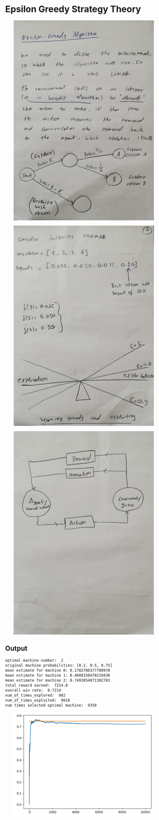 
# Epsilon Greedy Strategy Theory

<p align="center"><img src="https://github.com/mudasiryounas/RLCourse/blob/master/epsilon_greedy/theory/p1.jpeg" width="450"></p>
<p align="center"><img src="https://github.com/mudasiryounas/RLCourse/blob/master/epsilon_greedy/theory/p2.jpeg" width="450"></p>
<p align="center"><img src="https://github.com/mudasiryounas/RLCourse/blob/master/epsilon_greedy/theory/p3.jpeg" width="450"></p>


## Output 

```
optimal machine number:  2
original machine probabilities: [0.2, 0.5, 0.75]
mean estimate for machine 0: 0.1702786377708978
mean estimate for machine 1: 0.4608150470219436
mean estimate for machine 2: 0.7493054071382783
total reward earned:  7214.0
overall win rate:  0.7214
num_of_times_explored:  982
num_of_times_exploited:  9018
num times selected optimal machine:  9358
```

<p align="center"><img src="https://github.com/mudasiryounas/RLCourse/blob/master/epsilon_greedy/theory/p4.png" width="450"></p>
